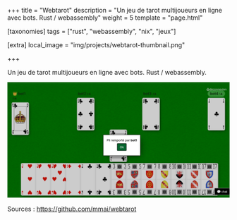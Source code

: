 +++
title = "Webtarot"
description = "Un jeu de tarot multijoueurs en ligne avec bots. Rust / webassembly"
weight = 5
template = "page.html"

[taxonomies]
tags = ["rust", "webassembly", "nix", "jeux"]

[extra]
local_image = "img/projects/webtarot-thumbnail.png"

+++

Un jeu de tarot multijoueurs en ligne avec bots. Rust / webassembly.

![Webtarot](webtarot.png)

Sources : <https://github.com/mmai/webtarot>
